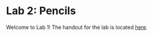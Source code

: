 # Lab 2: Pencils

Welcome to Lab 1! The handout for the lab is located [here](https://browncsci1230.github.io/labs/lab2).
